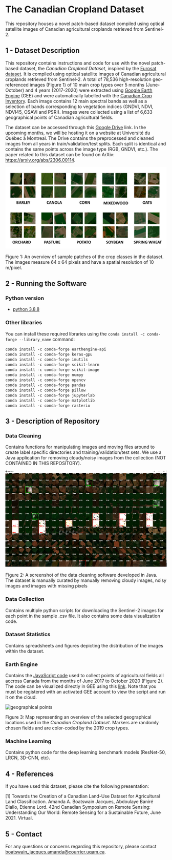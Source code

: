 # The Canadian Cropland Dataset
This repository houses a novel patch-based dataset compiled using optical satellite images of Canadian agricultural croplands retrieved from Sentinel-2.

## 1 - Dataset Description
This repository contains instructions and code for use with the novel patch-based dataset, the _Canadian Cropland Dataset_, inspired by the [Eurosat dataset](https://ieeexplore.ieee.org/document/8736785 "Eurosat article"). It is compiled using optical satellite images of Canadian agricultural croplands retrieved from Sentinel-2. A total of 78,536 high-resolution geo-referenced images (Figure 1) of 10 main crop types over 5 months (June-October) and 4 years (2017-2020) were extracted using [Google Earth Engine](https://earthengine.google.com/  "Google Earth Engine") (GEE) and were automatically labelled with the [Canadian Crop Inventory](https://www.agr.gc.ca/atlas/aci "Canadian Crop Inventory"). Each image contains 12 main spectral bands as well as a selection of bands corresponding to vegetation indices (GNDVI, NDVI, NDVI45, OSAVI and PSRI). Images were collected using a list of 6,633 geographical points of Canadian agricultural fields. 

The dataset can be accessed through this [Google Drive](https://drive.google.com/drive/folders/1mNI8B5EMk0Xgvx2Pc9ztnQRaW9pXh8yb?usp=sharing "Link to dataset") link. In the upcoming months, we will be hosting it on a website at Université du Québec à Montreal. The Drive contains the preprocessed and cleaned images from all years in train/validation/test splits. Each split is identical and contains the same points across the image type (RGB, GNDVI, etc.). The paper related to this dataset can be found on ArXiv: https://arxiv.org/abs/2306.00114. 


![dataset overview](https://github.com/bioinfoUQAM/Canadian-cropland-dataset/blob/main/figures/crop_mosaic_10_categories.png)

Figure 1: An overview of sample patches of the crop classes in the dataset. The images measure 64 x 64 pixels and have a spatial resolution of 10 m/pixel. 

## 2 - Running the Software

### Python version
* [python 3.8.8](https://www.python.org/downloads/release/python-388/)

### Other libraries
You can install these required libraries using the `conda install -c conda-forge --library_name` command:

```
conda install -c conda-forge earthengine-api
conda install -c conda-forge keras-gpu  
conda install -c conda-forge imutils
conda install -c conda-forge scikit-learn
conda install -c conda-forge scikit-image
conda install -c conda-forge numpy
conda install -c conda-forge opencv
conda install -c conda-forge pandas
conda install -c conda-forge pillow
conda install -c conda-forge jupyterlab
conda install -c conda-forge matplotlib
conda install -c conda-forge rasterio
```

## 3 - Description of Repository

### Data Cleaning
Contains functions for manipulating images and moving files around to create label specific directories and training/validation/test sets. We use a Java application for removing cloudy/noisy images from the collection (NOT CONTAINED IN THIS REPOSITORY). 

![rapid_tags](https://github.com/bioinfoUQAM/Canadian-cropland-dataset/blob/main/figures/rapid_tags.png)

Figure 2: A screenshot of the data cleaning software developed in Java. The dataset is manually curated by manually removing cloudy images, noisy images and images with missing pixels

### Data Collection
Contains multiple python scripts for downloading the Sentinel-2 images for each point in the sample .csv file. It also contains some data visualization code. 

### Dataset Statistics
Contains spreadsheets and figures depicting the distribution of the images within the dataset. 

### Earth Engine
Contains the [JavaScript code](https://github.com/bioinfoUQAM/Canadian-cropland-dataset/blob/main/earth_engine/CAN_GEE_points.js "JavaScript code") used to collect points of agricultural fields all accross Canada from the months of June 2017 to October 2020 (Figure 2). The code can be visualized directly in GEE using this [link](https://code.earthengine.google.com/?scriptPath=users%2Famandaboatswainj%2FAAFC-cropland-database%3AAAFC_GEE_dataset_points "link"). Note that you must be registered with an activated GEE account to view the script and run it on the cloud.
 
![geographical points](https://github.com/bioinfoUQAM/Canadian-cropland-dataset/blob/main/figures/ACI_point_map_2019.png)

Figure 3: Map representing an overview of the selected geographical locations used in the _Canadian Cropland Dataset_. Markers are randomly chosen fields and are color-coded by the 2019 crop types.

### Machine Learning
Contains python code for the deep learning benchmark models (ResNet-50, LRCN, 3D-CNN, etc).

## 4 - References
If you have used this dataset, please cite the following presentation:

[1] Towards the Creation of a Canadian Land-Use Dataset for Agricultural Land Classification. Amanda A. Boatswain Jacques, Abdoulaye Baniré Diallo, Etienne Lord.  42nd Canadian Symposium on Remote Sensing: Understanding Our World: Remote Sensing for a Sustainable Future, June 2021. Virtual. 


## 5 - Contact
For any questions or concerns regarding this repository, please contact boatswain_jacques.amanda@courrier.uqam.ca. 


